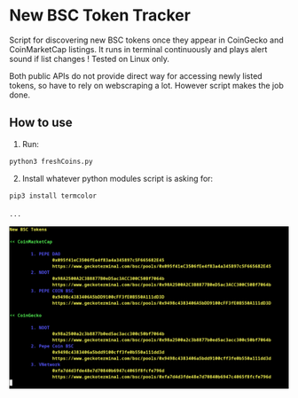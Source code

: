 New BSC Token Tracker
=====

Script for discovering new BSC tokens once they appear in CoinGecko and CoinMarketCap listings. It runs in terminal continuously and plays alert sound if list changes ! Tested on Linux only.

Both public APIs do not provide direct way for accessing newly listed tokens, so have to rely on webscraping a lot. However script makes the job done.

## How to use
1. Run:
```bash
python3 freshCoins.py
```
2. Install whatever python modules script is asking for:
```bash
pip3 install termcolor

...
```
![working_example](exampleView.png)
